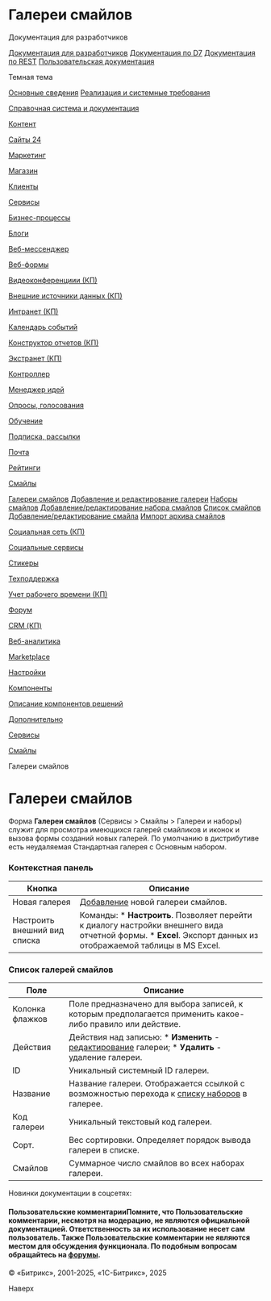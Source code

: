 # Галереи смайлов

Документация для разработчиков

[Документация для разработчиков](https://dev.1c-bitrix.ru/api_help/)
[Документация по D7](https://dev.1c-bitrix.ru/api_d7/)
[Документация по REST](https://dev.1c-bitrix.ru/rest_help/)
[Пользовательская документация](https://dev.1c-bitrix.ru/user_help/)

Темная тема

[Основные сведения](/user_help/index.php)
[Реализация и системные требования](/user_help/reqintro.php)

[Справочная система и документация](/user_help/help/index.php)

[Контент](/user_help/content/index.php)

[Сайты 24](/user_help/sites24/index.php)

[Маркетинг](/user_help/marketing/index.php)

[Магазин](/user_help/store/index.php)

[Клиенты](/user_help/clients/index.php)

[Сервисы](/user_help/service/index.php)

[Бизнес-процессы](/user_help/service/bizproc/index.php)

[Блоги](/user_help/service/blogs/index.php)

[Веб-мессенджер](/user_help/service/im/index.php)

[Веб-формы](/user_help/service/form/index.php)

[Видеоконференциии (КП)](/user_help/service/video/index.php)

[Внешние источники данных (КП)](/user_help/service/xdi/index.php)

[Интранет (КП)](/user_help/service/intranet/index.php)

[Календарь событий](/user_help/service/event_calendar/index.php)

[Конструктор отчетов (КП)](/user_help/service/report/index.php)

[Экстранет (КП)](/user_help/service/extranet/index.php)

[Контроллер](/user_help/service/controller/index.php)

[Менеджер идей](/user_help/service/idea/index.php)

[Опросы, голосования](/user_help/service/vote/index.php)

[Обучение](/user_help/service/learning/index.php)

[Подписка, рассылки](/user_help/service/subscribe/index.php)

[Почта](/user_help/service/mail/index.php)

[Рейтинги](/user_help/service/rating/index.php)

[Смайлы](/user_help/service/smile/index.php)

[Галереи смайлов](/user_help/service/smile/smile_gallery.php)
[Добавление и редактирование галереи](/user_help/service/smile/smile_gallery_edit.php)
[Наборы смайлов](/user_help/service/smile/smile_set.php)
[Добавление/редактирование набора смайлов](/user_help/service/smile/smile_set_edit.php)
[Список смайлов](/user_help/service/smile/smile.php)
[Добавление/редактирование смайла](/user_help/service/smile/smile_edit.php)
[Импорт архива смайлов](/user_help/service/smile/smile_import.php)

[Социальная сеть (КП)](/user_help/service/socialnetwork/index.php)

[Социальные сервисы](/user_help/service/socialservices/index.php)

[Стикеры](/user_help/service/stickers/index.php)

[Техподдержка](/user_help/service/support/index.php)

[Учет рабочего времени (КП)](/user_help/service/timeman/index.php)

[Форум](/user_help/service/forum/index.php)

[CRM (КП)](/user_help/service/crm/index.php)

[Веб-аналитика](/user_help/statistic/index.php)

[Marketplace](/user_help/marketplace/index.php)

[Настройки](/user_help/settings/index.php)

[Компоненты](/user_help/components/index.php)

[Описание компонентов решений](/user_help/description_decisions/index.php)

[Дополнительно](/user_help/additional/index.php)

[Сервисы](/user_help/service/index.php)

[Смайлы](/user_help/service/smile/index.php)

Галереи смайлов

# Галереи смайлов

Форма **Галереи смайлов** (Сервисы > Смайлы > Галереи и наборы) служит для просмотра имеющихся галерей смайликов и иконок и вызова формы созданий новых галерей. По умолчанию в дистрибутиве есть неудаляемая Стандартная галерея с Основным набором.

  

### Контекстная панель

| Кнопка | Описание |
| --- | --- |
| Новая галерея | [Добавление](/user_help/service/smile/smile_gallery_edit.php) новой галереи смайлов. |
| Настроить внешний вид списка | Команды:  * **Настроить**. Позволяет перейти к диалогу настройки внешнего вида отчетной формы. * **Excel**. Экспорт данных из отображаемой таблицы в MS Excel. |

### Список галерей смайлов

| Поле | Описание |
| --- | --- |
| Колонка флажков | Поле предназначено для выбора записей, к которым предполагается применить какое-либо правило или действие. |
| Действия | Действия над записью:  * **Изменить** - [редактирование](/user_help/service/smile/smile_gallery_edit.php) галереи; * **Удалить** - удаление галереи. |
| ID | Уникальный системный ID галереи. |
| Название | Название галереи. Отображается ссылкой с возможностью перехода к [списку наборов](/user_help/service/smile/smile_set.php) в галерее. |
| Код галереи | Уникальный текстовый код галереи. |
| Сорт. | Вес сортировки. Определяет порядок вывода галереи в списке. |
| Смайлов | Суммарное число смайлов во всех наборах галереи. |

Новинки документации в соцсетях:

#### Пользовательские комментарииПомните, что Пользовательские комментарии, несмотря на модерацию, не являются официальной документацией. Ответственность за их использование несет сам пользователь. Также Пользовательские комментарии не являются местом для обсуждения функционала. По подобным вопросам обращайтесь на [форумы](http://dev.1c-bitrix.ru/community/forums/group1/).

© «Битрикс», 2001-2025, «1С-Битрикс», 2025

Наверх